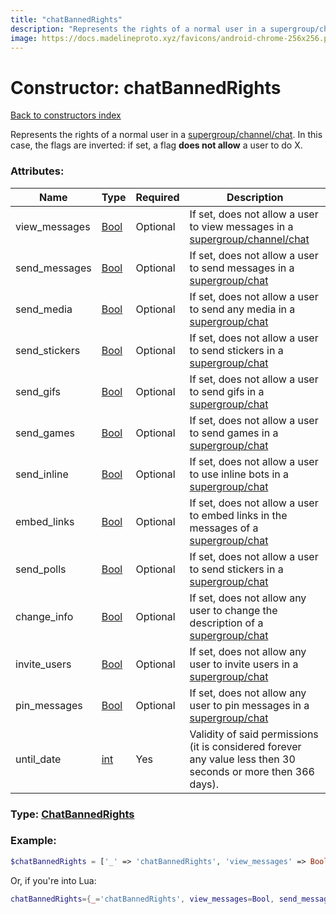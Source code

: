 ```yaml
---
title: "chatBannedRights"
description: "Represents the rights of a normal user in a supergroup/channel/chat. In this case, the flags are inverted: if set, a flag does not allow a user to do X."
image: https://docs.madelineproto.xyz/favicons/android-chrome-256x256.png
---
```

# Constructor: chatBannedRights  
[Back to constructors index](index.md)



Represents the rights of a normal user in a [supergroup/channel/chat](https://core.telegram.org/api/channel). In this case, the flags are inverted: if set, a flag **does not allow** a user to do X.

### Attributes:

| Name     |    Type       | Required | Description |
|----------|---------------|----------|-------------|
|view\_messages|[Bool](../types/Bool.md) | Optional|If set, does not allow a user to view messages in a [supergroup/channel/chat](https://core.telegram.org/api/channel)|
|send\_messages|[Bool](../types/Bool.md) | Optional|If set, does not allow a user to send messages in a [supergroup/chat](https://core.telegram.org/api/channel)|
|send\_media|[Bool](../types/Bool.md) | Optional|If set, does not allow a user to send any media in a [supergroup/chat](https://core.telegram.org/api/channel)|
|send\_stickers|[Bool](../types/Bool.md) | Optional|If set, does not allow a user to send stickers in a [supergroup/chat](https://core.telegram.org/api/channel)|
|send\_gifs|[Bool](../types/Bool.md) | Optional|If set, does not allow a user to send gifs in a [supergroup/chat](https://core.telegram.org/api/channel)|
|send\_games|[Bool](../types/Bool.md) | Optional|If set, does not allow a user to send games in a [supergroup/chat](https://core.telegram.org/api/channel)|
|send\_inline|[Bool](../types/Bool.md) | Optional|If set, does not allow a user to use inline bots in a [supergroup/chat](https://core.telegram.org/api/channel)|
|embed\_links|[Bool](../types/Bool.md) | Optional|If set, does not allow a user to embed links in the messages of a [supergroup/chat](https://core.telegram.org/api/channel)|
|send\_polls|[Bool](../types/Bool.md) | Optional|If set, does not allow a user to send stickers in a [supergroup/chat](https://core.telegram.org/api/channel)|
|change\_info|[Bool](../types/Bool.md) | Optional|If set, does not allow any user to change the description of a [supergroup/chat](https://core.telegram.org/api/channel)|
|invite\_users|[Bool](../types/Bool.md) | Optional|If set, does not allow any user to invite users in a [supergroup/chat](https://core.telegram.org/api/channel)|
|pin\_messages|[Bool](../types/Bool.md) | Optional|If set, does not allow any user to pin messages in a [supergroup/chat](https://core.telegram.org/api/channel)|
|until\_date|[int](../types/int.md) | Yes|Validity of said permissions (it is considered forever any value less then 30 seconds or more then 366 days).|



### Type: [ChatBannedRights](../types/ChatBannedRights.md)


### Example:

```php
$chatBannedRights = ['_' => 'chatBannedRights', 'view_messages' => Bool, 'send_messages' => Bool, 'send_media' => Bool, 'send_stickers' => Bool, 'send_gifs' => Bool, 'send_games' => Bool, 'send_inline' => Bool, 'embed_links' => Bool, 'send_polls' => Bool, 'change_info' => Bool, 'invite_users' => Bool, 'pin_messages' => Bool, 'until_date' => int];
```  


Or, if you're into Lua:

```lua
chatBannedRights={_='chatBannedRights', view_messages=Bool, send_messages=Bool, send_media=Bool, send_stickers=Bool, send_gifs=Bool, send_games=Bool, send_inline=Bool, embed_links=Bool, send_polls=Bool, change_info=Bool, invite_users=Bool, pin_messages=Bool, until_date=int}

```


